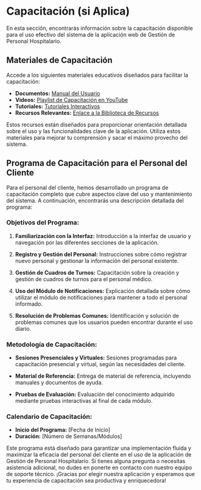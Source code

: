 # Capacitación (si Aplica)

En esta sección, encontrarás información sobre la capacitación disponible para el uso efectivo del sistema de la aplicación web de Gestión de Personal Hospitalario.

## Materiales de Capacitación

Accede a los siguientes materiales educativos diseñados para facilitar la capacitación:

- **Documentos:** [Manual del Usuario](https://www.gestion-personal.gov.co/training/manual-usuario.pdf)
- **Videos:** [Playlist de Capacitación en YouTube](https://www.youtube.com/playlist?list=XXXXXXXXX)
- **Tutoriales:** [Tutoriales Interactivos](https://www.gestion-personal.gov.co/)
- **Recursos Relevantes:** [Enlace a la Biblioteca de Recursos](https://www.gestion-personal.gov.co/resources)

Estos recursos están diseñados para proporcionar orientación detallada sobre el uso y las funcionalidades clave de la aplicación. Utiliza estos materiales para mejorar tu comprensión y sacar el máximo provecho del sistema.

## Programa de Capacitación para el Personal del Cliente

Para el personal del cliente, hemos desarrollado un programa de capacitación completo que cubre aspectos clave del uso y mantenimiento del sistema. A continuación, encontrarás una descripción detallada del programa:

### Objetivos del Programa:

1. **Familiarización con la Interfaz:** Introducción a la interfaz de usuario y navegación por las diferentes secciones de la aplicación.

2. **Registro y Gestión del Personal:** Instrucciones sobre cómo registrar nuevo personal y gestionar la información del personal existente.

3. **Gestión de Cuadros de Turnos:** Capacitación sobre la creación y gestión de cuadros de turnos para el personal médico.

4. **Uso del Módulo de Notificaciones:** Explicación detallada sobre cómo utilizar el módulo de notificaciones para mantener a todo el personal informado.

5. **Resolución de Problemas Comunes:** Identificación y solución de problemas comunes que los usuarios pueden encontrar durante el uso diario.

### Metodología de Capacitación:

- **Sesiones Presenciales y Virtuales:** Sesiones programadas para capacitación presencial y virtual, según las necesidades del cliente.

- **Material de Referencia:** Entrega de material de referencia, incluyendo manuales y documentos de ayuda.

- **Pruebas de Evaluación:** Evaluación del conocimiento adquirido mediante pruebas interactivas al final de cada módulo.

### Calendario de Capacitación:

- **Inicio del Programa:** [Fecha de Inicio]
- **Duración:** [Número de Semanas/Módulos]

Este programa está diseñado para garantizar una implementación fluida y maximizar la eficacia del personal del cliente en el uso de la aplicación de Gestión de Personal Hospitalario. Si tienes alguna pregunta o necesitas asistencia adicional, no dudes en ponerte en contacto con nuestro equipo de soporte técnico. ¡Gracias por elegir nuestra aplicación y esperamos que tu experiencia de capacitación sea productiva y enriquecedora!